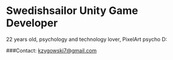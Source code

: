 <html>
  <head>
    <title>Swedishsailor</title>
  </head>
    <body>
    <h1> Swedishsailor Unity Game Developer</h1>
      <p> 22 years old, psychology and technology lover, PixelArt psycho D:</p>
    
    
###Contact:
kzygowski7@gmail.com

